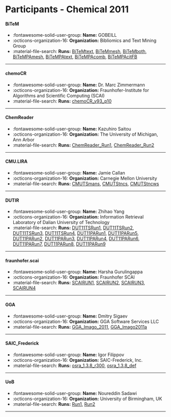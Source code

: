 # Participants - Chemical 2011 

#### BiTeM 
 - :fontawesome-solid-user-group: **Name:** GOBEILL 
 - :octicons-organization-16: **Organization:** Bibliomics and Text Mining Group 
 - :material-file-search: **Runs:** [BiTeMtext](./runs.md#bitemtext), [BiTeMmesh](./runs.md#bitemmesh), [BiTeMboth](./runs.md#bitemboth), [BiTeMPAmesh](./runs.md#bitempamesh), [BiTeMPAtext](./runs.md#bitempatext), [BiTeMPAcomb](./runs.md#bitempacomb), [BiTeMPAcitFB](./runs.md#bitempacitfb) 

---
#### chemoCR 
 - :fontawesome-solid-user-group: **Name:** Dr. Marc Zimmermann 
 - :octicons-organization-16: **Organization:** Fraunhofer-Institute for Algorithms and Scientific Computing (SCAI) 
 - :material-file-search: **Runs:** [chemoCR_v93_p10](./runs.md#chemocr_v93_p10) 

---
#### ChemReader 
 - :fontawesome-solid-user-group: **Name:** Kazuhiro Saitou 
 - :octicons-organization-16: **Organization:** The University of Michigan, Ann Arbor 
 - :material-file-search: **Runs:** [ChemReader_Run1](./runs.md#chemreader_run1), [ChemReader_Run2](./runs.md#chemreader_run2) 

---
#### CMU.LIRA 
 - :fontawesome-solid-user-group: **Name:** Jamie Callan 
 - :octicons-organization-16: **Organization:** Carnegie Mellon University 
 - :material-file-search: **Runs:** [CMUTSmans](./runs.md#cmutsmans), [CMUTStncs](./runs.md#cmutstncs), [CMUTStncws](./runs.md#cmutstncws) 

---
#### DUTIR 
 - :fontawesome-solid-user-group: **Name:** Zhihao Yang 
 - :octicons-organization-16: **Organization:** Information Retrieval Laboratory of Dalian University of Technology 
 - :material-file-search: **Runs:** [DUT11TSRun1](./runs.md#dut11tsrun1), [DUT11TSRun2](./runs.md#dut11tsrun2), [DUT11TSRun3](./runs.md#dut11tsrun3), [DUT11TSRun4](./runs.md#dut11tsrun4), [DUT11PARun1](./runs.md#dut11parun1), [DUT11PARun5](./runs.md#dut11parun5), [DUT11PARun2](./runs.md#dut11parun2), [DUT11PARun3](./runs.md#dut11parun3), [DUT11PARun4](./runs.md#dut11parun4), [DUT11PARun6](./runs.md#dut11parun6), [DUT11PARun7](./runs.md#dut11parun7), [DUT11PARun8](./runs.md#dut11parun8), [DUT11PARun9](./runs.md#dut11parun9) 

---
#### fraunhofer.scai 
 - :fontawesome-solid-user-group: **Name:** Harsha Gurulingappa 
 - :octicons-organization-16: **Organization:** Fraunhofer SCAI 
 - :material-file-search: **Runs:** [SCAIRUN1](./runs.md#scairun1), [SCAIRUN2](./runs.md#scairun2), [SCAIRUN3](./runs.md#scairun3), [SCAIRUN4](./runs.md#scairun4) 

---
#### GGA 
 - :fontawesome-solid-user-group: **Name:** Dmitry Sigaev 
 - :octicons-organization-16: **Organization:** GGA Software Services LLC 
 - :material-file-search: **Runs:** [GGA_Imago_2011](./runs.md#gga_imago_2011), [GGA_Imago2011a](./runs.md#gga_imago2011a) 

---
#### SAIC_Frederick 
 - :fontawesome-solid-user-group: **Name:** Igor Filippov 
 - :octicons-organization-16: **Organization:** SAIC-Frederick, Inc. 
 - :material-file-search: **Runs:** [osra_1.3.8_r300](./runs.md#osra_1.3.8_r300), [osra_1.3.8_def](./runs.md#osra_1.3.8_def) 

---
#### UoB 
 - :fontawesome-solid-user-group: **Name:** Noureddin Sadawi 
 - :octicons-organization-16: **Organization:** University of Birmingham, UK 
 - :material-file-search: **Runs:** [Run1](./runs.md#run1), [Run2](./runs.md#run2) 

---
